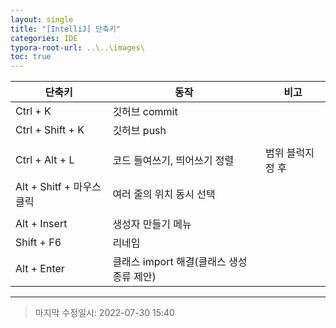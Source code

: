 ```yaml
---
layout: single
title: "[IntelliJ] 단축키"
categories: IDE
typora-root-url: ..\..\images\
toc: true
---
```




| 단축키                    | 동작                                     | 비고             |
| ------------------------- | ---------------------------------------- | ---------------- |
| Ctrl + K                  | 깃허브 commit                            |                  |
| Ctrl + Shift + K          | 깃허브 push                              |                  |
|                           |                                          |                  |
| Ctrl + Alt + L            | 코드 들여쓰기, 띄어쓰기 정렬             | 범위 블럭지정 후 |
| Alt + Shitf + 마우스 클릭 | 여러 줄의 위치 동시 선택                 |                  |
|                           |                                          |                  |
| Alt + Insert              | 생성자 만들기 메뉴                       |                  |
| Shift + F6                | 리네임                                   |                  |
| Alt + Enter               | 클래스 import 해결(클래스 생성종류 제안) |                  |

------

> 마지막 수정일시: 2022-07-30 15:40